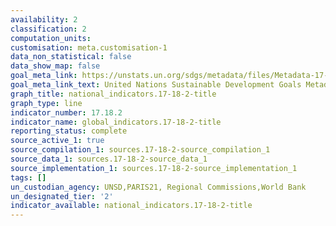 ```yaml
---
availability: 2
classification: 2
computation_units:
customisation: meta.customisation-1
data_non_statistical: false
data_show_map: false
goal_meta_link: https://unstats.un.org/sdgs/metadata/files/Metadata-17-18-02.pdf
goal_meta_link_text: United Nations Sustainable Development Goals Metadata (pdf 468kB)
graph_title: national_indicators.17-18-2-title
graph_type: line
indicator_number: 17.18.2
indicator_name: global_indicators.17-18-2-title
reporting_status: complete
source_active_1: true
source_compilation_1: sources.17-18-2-source_compilation_1
source_data_1: sources.17-18-2-source_data_1
source_implementation_1: sources.17-18-2-source_implementation_1
tags: []
un_custodian_agency: UNSD,PARIS21, Regional Commissions,World Bank
un_designated_tier: '2'
indicator_available: national_indicators.17-18-2-title
---
```

